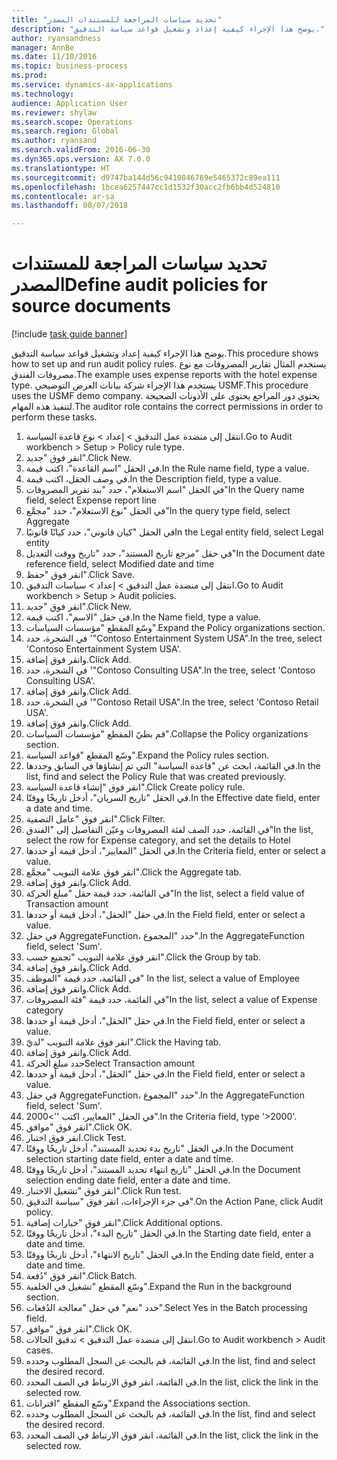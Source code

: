 ```yaml
--- 
title: "تحديد سياسات المراجعة للمستندات المصدر"
description: "يوضح هذا الإجراء كيفية إعداد وتشغيل قواعد سياسة التدقيق."
author: ryansandness
manager: AnnBe
ms.date: 11/10/2016
ms.topic: business-process
ms.prod: 
ms.service: dynamics-ax-applications
ms.technology: 
audience: Application User
ms.reviewer: shylaw
ms.search.scope: Operations
ms.search.region: Global
ms.author: ryansand
ms.search.validFrom: 2016-06-30
ms.dyn365.ops.version: AX 7.0.0
ms.translationtype: HT
ms.sourcegitcommit: d9747ba144d56c9410846769e5465372c89ea111
ms.openlocfilehash: 1bcea6257447cc1d1532f30acc2fb6bb4d524810
ms.contentlocale: ar-sa
ms.lasthandoff: 08/07/2018

---
```

# <a name="define-audit-policies-for-source-documents"></a><span data-ttu-id="e30b1-103">تحديد سياسات المراجعة للمستندات المصدر</span><span class="sxs-lookup"><span data-stu-id="e30b1-103">Define audit policies for source documents</span></span>

[!include [task guide banner](../../includes/task-guide-banner.md)]

<span data-ttu-id="e30b1-104">يوضح هذا الإجراء كيفية إعداد وتشغيل قواعد سياسة التدقيق.</span><span class="sxs-lookup"><span data-stu-id="e30b1-104">This procedure shows how to set up and run audit policy rules.</span></span> <span data-ttu-id="e30b1-105">يستخدم المثال تقارير المصروفات مع نوع مصروفات الفندق.</span><span class="sxs-lookup"><span data-stu-id="e30b1-105">The example uses expense reports with the hotel expense type.</span></span> <span data-ttu-id="e30b1-106">يستخدم هذا الإجراء شركة بيانات العرض التوضيحي USMF.</span><span class="sxs-lookup"><span data-stu-id="e30b1-106">This procedure uses the USMF demo company.</span></span> <span data-ttu-id="e30b1-107">يحتوي دور المراجع يحتوي على الأذونات الصحيحة لتنفيذ هذه المهام.</span><span class="sxs-lookup"><span data-stu-id="e30b1-107">The auditor role contains the correct permissions in order to perform these tasks.</span></span>

1. <span data-ttu-id="e30b1-108">انتقل إلى منضدة عمل التدقيق‬ > إعداد > نوع قاعدة السياسة.</span><span class="sxs-lookup"><span data-stu-id="e30b1-108">Go to Audit workbench > Setup > Policy rule type.</span></span>
2. <span data-ttu-id="e30b1-109">انقر فوق "جديد".</span><span class="sxs-lookup"><span data-stu-id="e30b1-109">Click New.</span></span>
3. <span data-ttu-id="e30b1-110">في الحقل "اسم القاعدة"، اكتب قيمة.</span><span class="sxs-lookup"><span data-stu-id="e30b1-110">In the Rule name field, type a value.</span></span>
4. <span data-ttu-id="e30b1-111">في وصف الحقل، اكتب قيمة.</span><span class="sxs-lookup"><span data-stu-id="e30b1-111">In the Description field, type a value.</span></span>
5. <span data-ttu-id="e30b1-112">في الحقل "اسم الاستعلام"، حدد "بند تقرير المصروفات"</span><span class="sxs-lookup"><span data-stu-id="e30b1-112">In the Query name field, select Expense report line</span></span>
6. <span data-ttu-id="e30b1-113">في الحقل "نوع الاستعلام"، حدد "مجمَّع‬"</span><span class="sxs-lookup"><span data-stu-id="e30b1-113">In the query type field, select Aggregate</span></span>
7. <span data-ttu-id="e30b1-114">في الحقل "كيان قانوني"، حدد كيانًا قانونيًا</span><span class="sxs-lookup"><span data-stu-id="e30b1-114">In the Legal entity field, select Legal entity</span></span>
8. <span data-ttu-id="e30b1-115">في حقل "مرجع تاريخ المستند"، حدد "تاريخ ووقت التعديل‬"</span><span class="sxs-lookup"><span data-stu-id="e30b1-115">In the Document date reference field, select Modified date and time</span></span>
9. <span data-ttu-id="e30b1-116">انقر فوق "حفظ".</span><span class="sxs-lookup"><span data-stu-id="e30b1-116">Click Save.</span></span>
10. <span data-ttu-id="e30b1-117">انتقل إلى منضدة عمل التدقيق‬ > إعداد > سياسات التدقيق.</span><span class="sxs-lookup"><span data-stu-id="e30b1-117">Go to Audit workbench > Setup > Audit policies.</span></span>
11. <span data-ttu-id="e30b1-118">انقر فوق "جديد".</span><span class="sxs-lookup"><span data-stu-id="e30b1-118">Click New.</span></span>
12. <span data-ttu-id="e30b1-119">في حقل "الاسم"، اكتب قيمة.</span><span class="sxs-lookup"><span data-stu-id="e30b1-119">In the Name field, type a value.</span></span>
13. <span data-ttu-id="e30b1-120">وسّع المقطع "مؤسسات السياسات‬".</span><span class="sxs-lookup"><span data-stu-id="e30b1-120">Expand the Policy organizations section.</span></span>
14. <span data-ttu-id="e30b1-121">في الشجرة، حدد '"Contoso Entertainment System USA".</span><span class="sxs-lookup"><span data-stu-id="e30b1-121">In the tree, select 'Contoso Entertainment System USA'.</span></span>
15. <span data-ttu-id="e30b1-122">وانقر فوق إضافة.</span><span class="sxs-lookup"><span data-stu-id="e30b1-122">Click Add.</span></span>
16. <span data-ttu-id="e30b1-123">في الشجرة، حدد '"Contoso Consulting USA".</span><span class="sxs-lookup"><span data-stu-id="e30b1-123">In the tree, select 'Contoso Consulting USA'.</span></span>
17. <span data-ttu-id="e30b1-124">وانقر فوق إضافة.</span><span class="sxs-lookup"><span data-stu-id="e30b1-124">Click Add.</span></span>
18. <span data-ttu-id="e30b1-125">في الشجرة، حدد '"Contoso Retail USA".</span><span class="sxs-lookup"><span data-stu-id="e30b1-125">In the tree, select 'Contoso Retail USA'.</span></span>
19. <span data-ttu-id="e30b1-126">وانقر فوق إضافة.</span><span class="sxs-lookup"><span data-stu-id="e30b1-126">Click Add.</span></span>
20. <span data-ttu-id="e30b1-127">قم بطيّ المقطع "مؤسسات السياسات‬".</span><span class="sxs-lookup"><span data-stu-id="e30b1-127">Collapse the Policy organizations section.</span></span>
21. <span data-ttu-id="e30b1-128">وسّع المقطع "قواعد السياسة‬".</span><span class="sxs-lookup"><span data-stu-id="e30b1-128">Expand the Policy rules section.</span></span>
22. <span data-ttu-id="e30b1-129">في القائمة، ابحث عن "قاعدة السياسة" التي تم إنشاؤها في السابق وحددها.</span><span class="sxs-lookup"><span data-stu-id="e30b1-129">In the list, find and select the Policy Rule that was created previously.</span></span>
23. <span data-ttu-id="e30b1-130">انقر فوق "إنشاء قاعدة السياسة".</span><span class="sxs-lookup"><span data-stu-id="e30b1-130">Click Create policy rule.</span></span>
24. <span data-ttu-id="e30b1-131">في الحقل "تاريخ السريان"، أدخل تاريخًا ووقتًا.</span><span class="sxs-lookup"><span data-stu-id="e30b1-131">In the Effective date field, enter a date and time.</span></span>
25. <span data-ttu-id="e30b1-132">انقر فوق "عامل التصفية".</span><span class="sxs-lookup"><span data-stu-id="e30b1-132">Click Filter.</span></span>
26. <span data-ttu-id="e30b1-133">في القائمة، حدد الصف لفئة المصروفات وعيّن التفاصيل إلى "الفندق"</span><span class="sxs-lookup"><span data-stu-id="e30b1-133">In the list, select the row for Expense category, and set the details to Hotel</span></span>
27. <span data-ttu-id="e30b1-134">في الحقل "المعايير‬"، أدخل قيمة أو حددها.</span><span class="sxs-lookup"><span data-stu-id="e30b1-134">In the Criteria field, enter or select a value.</span></span>
28. <span data-ttu-id="e30b1-135">انقر فوق علامة التبويب "مجمَّع‬".</span><span class="sxs-lookup"><span data-stu-id="e30b1-135">Click the Aggregate tab.</span></span>
29. <span data-ttu-id="e30b1-136">وانقر فوق إضافة.</span><span class="sxs-lookup"><span data-stu-id="e30b1-136">Click Add.</span></span>
30. <span data-ttu-id="e30b1-137">في القائمة، حدد قيمة حقل "مبلغ الحركة"</span><span class="sxs-lookup"><span data-stu-id="e30b1-137">In the list, select a field value of Transaction amount</span></span>
31. <span data-ttu-id="e30b1-138">في حقل "الحقل"، أدخل قيمة أو حددها.</span><span class="sxs-lookup"><span data-stu-id="e30b1-138">In the Field field, enter or select a value.</span></span>
32. <span data-ttu-id="e30b1-139">في حقل AggregateFunction، حدد "المجموع".</span><span class="sxs-lookup"><span data-stu-id="e30b1-139">In the AggregateFunction field, select 'Sum'.</span></span>
33. <span data-ttu-id="e30b1-140">انقر فوق علامة التبويب "تجميع حسب‬".</span><span class="sxs-lookup"><span data-stu-id="e30b1-140">Click the Group by tab.</span></span>
34. <span data-ttu-id="e30b1-141">وانقر فوق إضافة.</span><span class="sxs-lookup"><span data-stu-id="e30b1-141">Click Add.</span></span>
35. <span data-ttu-id="e30b1-142">في القائمة، حدد قيمة "الموظف" </span><span class="sxs-lookup"><span data-stu-id="e30b1-142">In the list, select a value of Employee</span></span> 
36. <span data-ttu-id="e30b1-143">وانقر فوق إضافة.</span><span class="sxs-lookup"><span data-stu-id="e30b1-143">Click Add.</span></span>
37. <span data-ttu-id="e30b1-144">في القائمة، حدد قيمة "فئة المصروفات"</span><span class="sxs-lookup"><span data-stu-id="e30b1-144">In the list, select a value of Expense category</span></span>
38. <span data-ttu-id="e30b1-145">في حقل "الحقل"، أدخل قيمة أو حددها.</span><span class="sxs-lookup"><span data-stu-id="e30b1-145">In the Field field, enter or select a value.</span></span>
39. <span data-ttu-id="e30b1-146">انقر فوق علامة التبويب "لديّ".</span><span class="sxs-lookup"><span data-stu-id="e30b1-146">Click the Having tab.</span></span>
40. <span data-ttu-id="e30b1-147">وانقر فوق إضافة.</span><span class="sxs-lookup"><span data-stu-id="e30b1-147">Click Add.</span></span>
41. <span data-ttu-id="e30b1-148">حدد مبلغ الحركة</span><span class="sxs-lookup"><span data-stu-id="e30b1-148">Select Transaction amount</span></span>
42. <span data-ttu-id="e30b1-149">في حقل "الحقل"، أدخل قيمة أو حددها.</span><span class="sxs-lookup"><span data-stu-id="e30b1-149">In the Field field, enter or select a value.</span></span>
43. <span data-ttu-id="e30b1-150">في حقل AggregateFunction، حدد "المجموع".</span><span class="sxs-lookup"><span data-stu-id="e30b1-150">In the AggregateFunction field, select 'Sum'.</span></span>
44. <span data-ttu-id="e30b1-151">في الحقل "المعايير، اكتب ''>2000".</span><span class="sxs-lookup"><span data-stu-id="e30b1-151">In the Criteria field, type '>2000'.</span></span>
45. <span data-ttu-id="e30b1-152">انقر فوق "موافق".</span><span class="sxs-lookup"><span data-stu-id="e30b1-152">Click OK.</span></span>
46. <span data-ttu-id="e30b1-153">انقر فوق اختبار.</span><span class="sxs-lookup"><span data-stu-id="e30b1-153">Click Test.</span></span>
47. <span data-ttu-id="e30b1-154">في الحقل "تاريخ بدء تحديد المستند‬"، أدخل تاريخًا ووقتًا.</span><span class="sxs-lookup"><span data-stu-id="e30b1-154">In the Document selection starting date field, enter a date and time.</span></span>
48. <span data-ttu-id="e30b1-155">في الحقل "تاريخ انتهاء تحديد المستند‬"، أدخل تاريخًا ووقتًا.</span><span class="sxs-lookup"><span data-stu-id="e30b1-155">In the Document selection ending date field, enter a date and time.</span></span>
49. <span data-ttu-id="e30b1-156">انقر فوق "تشغيل الاختبار‬".</span><span class="sxs-lookup"><span data-stu-id="e30b1-156">Click Run test.</span></span>
50. <span data-ttu-id="e30b1-157">في جزء الإجراءات، انقر فوق "سياسة التدقيق".</span><span class="sxs-lookup"><span data-stu-id="e30b1-157">On the Action Pane, click Audit policy.</span></span>
51. <span data-ttu-id="e30b1-158">انقر فوق "خيارات إضافية".</span><span class="sxs-lookup"><span data-stu-id="e30b1-158">Click Additional options.</span></span>
52. <span data-ttu-id="e30b1-159">في الحقل "تاريخ البدء"، أدخل تاريخًا ووقتًا.</span><span class="sxs-lookup"><span data-stu-id="e30b1-159">In the Starting date field, enter a date and time.</span></span>
53. <span data-ttu-id="e30b1-160">في الحقل "تاريخ الانتهاء‬"، أدخل تاريخًا ووقتًا.</span><span class="sxs-lookup"><span data-stu-id="e30b1-160">In the Ending date field, enter a date and time.</span></span>
54. <span data-ttu-id="e30b1-161">انقر فوق "دُفعة".</span><span class="sxs-lookup"><span data-stu-id="e30b1-161">Click Batch.</span></span>
55. <span data-ttu-id="e30b1-162">وسّع المقطع "تشغيل في الخلفية‬‬".</span><span class="sxs-lookup"><span data-stu-id="e30b1-162">Expand the Run in the background section.</span></span>
56. <span data-ttu-id="e30b1-163">حدد "نعم" في حقل "معالجة الدُفعات‬".</span><span class="sxs-lookup"><span data-stu-id="e30b1-163">Select Yes in the Batch processing field.</span></span>
57. <span data-ttu-id="e30b1-164">انقر فوق "موافق".</span><span class="sxs-lookup"><span data-stu-id="e30b1-164">Click OK.</span></span>
58. <span data-ttu-id="e30b1-165">انتقل إلى منضدة عمل التدقيق‬ > تدقيق الحالات‬.</span><span class="sxs-lookup"><span data-stu-id="e30b1-165">Go to Audit workbench > Audit cases.</span></span>
59. <span data-ttu-id="e30b1-166">في القائمة، قم بالبحث عن السجل المطلوب وحدده.</span><span class="sxs-lookup"><span data-stu-id="e30b1-166">In the list, find and select the desired record.</span></span>
60. <span data-ttu-id="e30b1-167">في القائمة، انقر فوق الارتباط في الصف المحدد.</span><span class="sxs-lookup"><span data-stu-id="e30b1-167">In the list, click the link in the selected row.</span></span>
61. <span data-ttu-id="e30b1-168">وسّع المقطع "اقترانات‬‬‬".</span><span class="sxs-lookup"><span data-stu-id="e30b1-168">Expand the Associations section.</span></span>
62. <span data-ttu-id="e30b1-169">في القائمة، قم بالبحث عن السجل المطلوب وحدده.</span><span class="sxs-lookup"><span data-stu-id="e30b1-169">In the list, find and select the desired record.</span></span>
63. <span data-ttu-id="e30b1-170">في القائمة، انقر فوق الارتباط في الصف المحدد.</span><span class="sxs-lookup"><span data-stu-id="e30b1-170">In the list, click the link in the selected row.</span></span>


